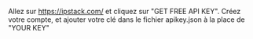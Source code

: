 Allez sur https://ipstack.com/ et cliquez sur "GET FREE API KEY".
Créez votre compte, et ajouter votre clé dans le fichier apikey.json à la place de "YOUR KEY"